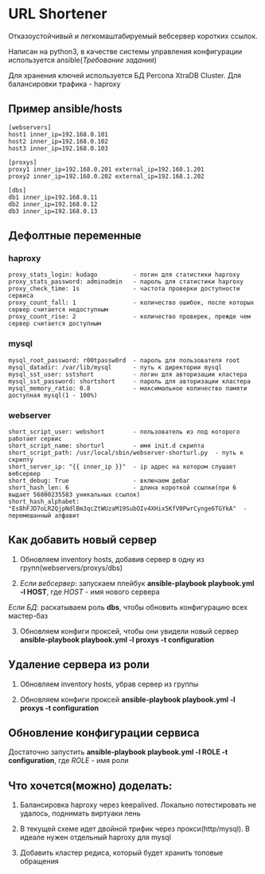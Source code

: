 # URL Shortener

Отказоустойчивый и легкомаштабируемый вебсервер коротких ссылок.

Написан на python3, в качестве системы управления конфигурации используется ansible(*Требование задания*)

Для хранения ключей используется БД Percona XtraDB Cluster. Для балансировки трафика - haproxy


## Пример ansible/hosts
```
[webservers]
host1 inner_ip=192.168.0.101
host2 inner_ip=192.168.0.102
host3 inner_ip=192.168.0.103

[proxys]
proxy1 inner_ip=192.168.0.201 external_ip=192.168.1.201
proxy2 inner_ip=192.168.0.202 external_ip=192.168.1.202

[dbs]
db1 inner_ip=192.168.0.11
db2 inner_ip=192.168.0.12
db3 inner_ip=192.168.0.13
```

## Дефолтные переменные
### haproxy
```
proxy_stats_login: kudago          - логин для статистики haproxy
proxy_stats_password: adminadmin   - пароль для статистики haproxy
proxy_check_time: 1s               - частота проверки доступности сервиса
proxy_count_fall: 1                - количество ошибок, после которых сервер считается недоступным
proxy_count_rise: 2                - количество проверек, прежде чем сервер считается доступным
```
### mysql
```
mysql_root_password: r00tpassw0rd  - пароль для пользователя root
mysql_datadir: /var/lib/mysql      - путь к директории mysql
mysql_sst_user: sstshort           - логин для авторизации кластера
mysql_sst_password: shortshort     - пароль для авторизации кластера
mysql_memory_ratio: 0.8            - максимальное количество памяти доступная mysql(1 - 100%)
```
### webserver
```
short_script_user: webshort        - пользователь из под которого работает сервис
short_script_name: shorturl        - имя init.d скрипта
short_script_path: /usr/local/sbin/webserver-shorturl.py  - путь к скрипту
short_server_ip: "{{ inner_ip }}"  - ip адрес на котором слушает вебсервер
short_debug: True                  - включаем дебаг
short_hash_len: 6                  - длина короткой ссылки(при 6 выдает 56800235583 уникальных ссылок)
short_hash_alphabet: "Es8hFJD7oLR2QjpNdlBm3qcZtWUzaM19SubOIv4XHix5KfV0PwrCynge6TGYkA"  - перемешанный алфавит
```

## Как добавить новый сервер
1. Обновляем inventory hosts, добавив сервер в одну из групп(webservers/proxys/dbs)

2. *Если вебсервер*: запускаем плейбук **ansible-playbook playbook.yml -l HOST**, где *HOST* - имя нового сервера

*Если БД*: раскатываем роль **dbs**, чтобы обновить конфигурацию всех мастер-баз

3. Обновляем конфиги проксей, чтобы они увидели новый сервер **ansible-playbook playbook.yml -l proxys -t configuration**


## Удаление сервера из роли
1. Обновляем inventory hosts, убрав сервер из группы

2. Обновляем конфиги проксей **ansible-playbook playbook.yml -l proxys -t configuration**


## Обновление конфигурации сервиса
Достаточно запустить **ansible-playbook playbook.yml -l ROLE -t configuration**, где *ROLE* - имя роли


## Что хочется(можно) доделать:
1. Балансировка haproxy через keepalived. Локально потестировать не удалось, поднимать виртуаки лень

2. В текущей схеме идет двойной трифик через прокси(http/mysql). В идеале нужен отдельный haproxy для mysql

3. Добавить кластер редиса, который будет хранить топовые обращения
